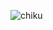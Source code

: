 ![chiku](https://github.com/shashankpritam/shashankpritam/assets/15816591/7f08efd6-cfe5-4b11-9130-00f505e06f1f)

<!--
shashankpritam/shashankpritam is a ✨ special ✨ repository because its `README.md` (this file) appears on your GitHub profile.
You can click the Preview link to take a look at your changes.
-->
